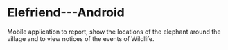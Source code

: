 # Elefriend---Android

Mobile application to report, show the locations of the elephant around the village and to view notices of the events of Wildlife.
